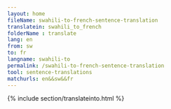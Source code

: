 ```yaml
---
layout: home
fileName: swahili-to-french-sentence-translation
translatein: swahili_to_french
folderName : translate
lang: en
from: sw
to: fr
langname: swahili-to
permalink: /swahili-to-french-sentence-translation
tool: sentence-translations
matchurls: en&&sw&&fr
---
```

{% include section/translateinto.html %}
